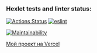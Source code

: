 ### Hexlet tests and linter status:
[![Actions Status](https://github.com/chubiitsa/frontend-project-lvl3/workflows/hexlet-check/badge.svg)](https://github.com/chubiitsa/frontend-project-lvl3/actions)
[![eslint](https://github.com/chubiitsa/frontend-project-lvl3/workflows/eslint/badge.svg)](https://github.com/chubiitsa/frontend-project-lvl3/actions)

[![Maintainability](https://api.codeclimate.com/v1/badges/95746f7a9f498a424e65/maintainability)](https://codeclimate.com/github/chubiitsa/frontend-project-lvl3/maintainability)

[Мой проект на Vercel](https://frontend-project-kyprmeru8-chubiitsa.vercel.app/)